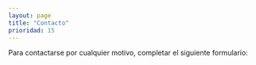 ```yaml
---
layout: page
title: "Contacto"
prioridad: 15
---
```


Para contactarse por cualquier motivo, completar el siguiente formulario:

<script type="text/javascript">
//<![CDATA[
<!--
var x="function f(x){var i,o=\"\",l=x.length;for(i=0;i<l;i+=2) {if(i+1<l)o+=" +
"x.charAt(i+1);try{o+=x.charAt(i);}catch(e){}}return o;}f(\"ufcnitnof x({)av" +
" r,i=o\\\"\\\"o,=l.xelgnhtl,o=;lhwli(e.xhcraoCedtAl(1/)3=!49{)rt{y+xx=l;=+;" +
"lc}tahce({)}}of(r=i-l;1>i0=i;--{)+ox=c.ahAr(t)i};erutnro s.buts(r,0lo;)f}\\" +
"\"(1),1\\\"\\\\t~kx~cWI3Y02\\\\\\\\07\\\\0T\\\\Je0k01\\\\\\\\FX\\\\\\\\\\\\" +
"\\\\6T03\\\\\\\\14\\\\07\\\\01\\\\\\\\16\\\\0C\\\\Yp7v02\\\\\\\\\\\\n{\\\\D" +
"TUMdL02\\\\0C\\\\x#wio{58aJ~}dp-c0R{i}ss(usjj!>^ 2]02\\\\\\\\0'01\\\\\\\\F%" +
"VX(W26\\\\04\\\\03\\\\\\\\36\\\\06\\\\03\\\\\\\\7U02\\\\\\\\14\\\\00\\\\00\\"+
"\\\\\\33\\\\01\\\\03\\\\\\\\00\\\\04\\\\01\\\\\\\\:E1X00\\\\\\\\17\\\\03\\\\"+
"03\\\\\\\\25\\\\03\\\\02\\\\\\\\77\\\\1|\\\\01\\\\0=\\\\937-t0\\\\\\\\0w01\\"+
"\\\\\\7n1<n!0o02\\\\\\\\2?<,2e03\\\\\\\\!x;3`5KKRM6R00\\\\\\\\31\\\\00\\\\0" +
"3\\\\\\\\27\\\\06\\\\02\\\\\\\\h[nA17\\\\07\\\\03\\\\\\\\17\\\\04\\\\01\\\\" +
"\\\\Nq]N\\\\tI\\\\6K00\\\\\\\\@@GP0E00\\\\\\\\jp}~to[vJ5q(~ffp,/xQohjcur&Z?" +
"_md37\\\\03\\\\02\\\\\\\\\\\\\\\\\\\\\\\\&Y27\\\\05\\\\03\\\\\\\\23\\\\02\\" +
"\\02\\\\\\\\34\\\\04\\\\03\\\\\\\\.Q5L02\\\\\\\\37\\\\07\\\\02\\\\\\\\31\\\\"+
"0L\\\\37\\\\07\\\\03\\\\\\\\31\\\\06\\\\00\\\\\\\\16\\\\0Z\\\\DEBC17\\\\0<\\"+
"\\2-00\\\\\\\\scx{05\\\\0w\\\\\\\\8\\\\\\\"6\\\\'5><`3,<&b*%\\\\f\\\\\\\"*\\"+
"\\- #-/%MK[H[N26\\\\07\\\\02\\\\\\\\25\\\\0j\\\\10\\\\0Q\\\\^FFP17\\\\04\\\\"+
"01\\\\\\\\XqOSwG05\\\\0z\\\\30\\\\0A\\\\CN0O00\\\\\\\\B=ys77\\\\1~\\\\ppJ5q" +
"(kc0e{{b}6b()&'Xk^qa?33\\\\07\\\\01\\\\\\\\35\\\\07\\\\01\\\\\\\\02\\\\04\\" +
"\\03\\\\\\\\14\\\\0X\\\\KJ/V27\\\\03\\\\03\\\\\\\\21\\\\04\\\\03\\\\\\\\00\\"+
"\\00\\\\01\\\\\\\\I!T6\\\\rn\\\\\\\\\\\\07\\\\03\\\\01\\\\\\\\AD4>00\\\\\\\\"+
"\\\\n>\\\\3-6902\\\\\\\\5x00\\\\\\\\%e13<84:.3\\\"\\\\\\\\\\\\l=/*);>30 77\\"+
"\\1b\\\\`a37\\\\0P\\\\Na4g00\\\\\\\\26\\\\00\\\\03\\\\\\\\25\\\\0j\\\\WZ\\\\"+
"Z\\\\\\\\2\\\\00\\\\\\\\06\\\\05\\\\03\\\\\\\\6r03\\\\\\\\34\\\\00\\\\03\\\\"+
"\\\\[v\\\\\\\\\\\\\\\\CDaI03\\\\0M\\\\RDqm>^'G}kzs|zqv|p77\\\\1.\\\\P/~ddpc" +
"w[w^!e<23\\\\04\\\\03\\\\\\\\22\\\\0[\\\\%X24\\\\06\\\\03\\\\\\\\27\\\\00\\" +
"\\03\\\\\\\\21\\\\0Q\\\\L.25\\\\07\\\\03\\\\\\\\27\\\\01\\\\03\\\\\\\\7L03\\"+
"\\\\\\37\\\\01\\\\03\\\\\\\\06\\\\06\\\\01\\\\\\\\EZCD7B01\\\\\\\\-<02\\\\0" +
"c\\\\{s5x00\\\\\\\\%=845;03\\\\\\\\rp\\\\\\\\=m)+$ \\\"\\\\\\\\\\\\+,*&d56a" +
"03\\\\\\\\2$S]rR31\\\\0f\\\\04\\\\0]\\\\WZ4[02\\\\\\\\21\\\\0n\\\\HEZJ17\\\\"+
"0p\\\\26\\\\0O\\\\QY6S00\\\\\\\\QQLS4H03\\\\\\\\>?<=FuDk4)@I]@2A3Sci~cel$'v" +
"Y,bol35\\\\0S\\\\31\\\\07\\\\02\\\\\\\\37\\\\00\\\\02\\\\\\\\26\\\\06\\\\02" +
"\\\\\\\\22\\\\02\\\\03\\\\\\\\00\\\\00\\\\00\\\\\\\\07\\\\06\\\\02\\\\\\\\0" +
"5\\\\06\\\\01\\\\\\\\2.00\\\\\\\\\\\\n5\\\\00\\\\\\\\03\\\\0F\\\\07\\\\06\\" +
"\\01\\\\\\\\0H00\\\\\\\\01\\\\01\\\\02\\\\\\\\22\\\\02\\\\02\\\\\\\\\\\\r-\\"+
"\\;1ts*`#(\\\"\\\\\\\\\\\\v=17\\\\0o\\\\??:&-.'k';z!de6-03\\\\\\\\4303\\\\\\"+
"\\01\\\\04\\\\03\\\\\\\\SaYOLXYY6V02\\\\\\\\7o01\\\\\\\\CBBN4N01\\\\\\\\C]4" +
"M02\\\\\\\\05\\\\06\\\\01\\\\\\\\HKVFgH=c7f17\\\\\\\\bun{oc\\\"\\\\f(;} orn" +
"ture;}))++(y)^(iAtdeCoarchx.e(odrChamCro.fngriSt+=;o27=1y%i;+=)y11==(iif){+" +
"+;i<l;i=0(ior;fthnglex.l=\\\\,\\\\\\\"=\\\",o iar{vy)x,f(n ioctun\\\"f)\")"  ;
while(x=eval(x));
//-->
//]]>
</script>
